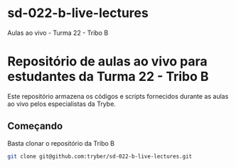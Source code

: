 # sd-022-b-live-lectures
Aulas ao vivo - Turma 22 - Tribo B

# Repositório de aulas ao vivo para estudantes da Turma 22 - Tribo B

Este repositório armazena os códigos e scripts fornecidos durante as aulas ao vivo pelos especialistas da Trybe.

## Começando

Basta clonar o repositório da Tribo B

```sh
git clone git@github.com:tryber/sd-022-b-live-lectures.git
```
